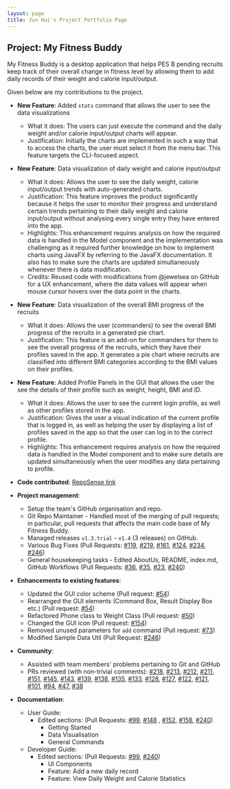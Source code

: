 ```yaml
---
layout: page
title: Jun Hui's Project Portfolio Page
---
```


## Project: My Fitness Buddy

My Fitness Buddy is a desktop application that helps PES B pending recruits keep track of their
overall change in fitness level by allowing them to add daily records of their weight and calorie input/output.  

Given below are my contributions to the project.

* **New Feature**: Added `stats` command that allows the user to see the data visualizations
  * What it does: The users can just execute the command and the daily weight and/or calorie input/output
  charts will appear.
  * Justification: Initially the charts are implemented in such a way that to access the charts, the user must select it
  from the menu bar. This feature targets the CLI-focused aspect.

* **New Feature**: Data visualization of daily weight and calorie input/output
  * What it does: Allows the user to see the daily weight, calorie input/output trends
  with auto-generated charts.
  * Justification: This feature improves the product significantly because it helps the user to monitor their
  progress and understand certain trends pertaining to their daily weight and calorie input/output without analysing
  every single entry they have entered into the app.
  * Highlights: This enhancement requires analysis on how the required data is handled in the Model component and the
  implementation was challenging as it required further knowledge on how to implement charts using JavaFX by referring
  to the JavaFX documentation. It also has to make sure the charts are updated simultaneously whenever there is data modification.
  * Credits: Reused code with modifications from @jewelsea on GitHub for a UX enhancement, where the data values
  will appear when mouse cursor hovers over the data point in the charts.
  
* **New Feature**: Data visualization of the overall BMI progress of the recruits
  * What it does: Allows the user (commanders) to see the overall BMI progress of the recruits in a generated pie chart.
  * Justification: This feature is an add-on for commanders for them to see the overall progress of the recruits,
  which they have their profiles saved in the app. It generates a pie chart where recruits are classified into different
  BMI categories according to the BMI values on their profiles.

* **New Feature**: Added Profile Panels in the GUI that allows the user the see the details of
their profile such as weight, height, BMI and ID.
  * What it does: Allows the user to see the current login profile, as well as other profiles stored in the app.
  * Justification: Gives the user a visual indication of the current profile that is logged in, as well as helping
  the user by displaying a list of profiles saved in the app so that the user can log in to the correct profile. 
  * Highlights:  This enhancement requires analysis on how the required data is handled in the Model component and to
  make sure details are updated simultaneously when the user modifies any data pertaining to profile.

* **Code contributed**: [RepoSense link](https://nus-cs2103-ay2021s1.github.io/tp-dashboard/#breakdown=true&search=junhui-phoon&sort=groupTitle&sortWithin=title&since=2020-08-14&timeframe=commit&mergegroup=&groupSelect=groupByRepos&checkedFileTypes=docs~functional-code~test-code~other)

* **Project management**:
  * Setup the team's GitHub organisation and repo.
  * Git Repo Maintainer - Handled most of the merging of pull requests; in particular, pull
  requests that affects the main code base of My Fitness Buddy.
  * Managed releases `v1.3.trial` - `v1.4` (3 releases) on GitHub.
  * Various Bug Fixes (Pull Requests: [\#119](https://github.com/AY2021S1-CS2103T-W11-3/tp/pull/119), [\#219](https://github.com/AY2021S1-CS2103T-W11-3/tp/pull/219),
  [\#161](https://github.com/AY2021S1-CS2103T-W11-3/tp/pull/161), [\#124](https://github.com/AY2021S1-CS2103T-W11-3/tp/pull/124), [\#234](https://github.com/AY2021S1-CS2103T-W11-3/tp/pull/234),
  [\#246](https://github.com/AY2021S1-CS2103T-W11-3/tp/pull/246))
  * General housekeeping tasks - Edited AboutUs, README, index.md, GitHub Workflows (Pull Requests: [\#36](https://github.com/AY2021S1-CS2103T-W11-3/tp/pull/36), [\#35](https://github.com/AY2021S1-CS2103T-W11-3/tp/pull/35),
     [\#23](https://github.com/AY2021S1-CS2103T-W11-3/tp/pull/23), [\#240](https://github.com/AY2021S1-CS2103T-W11-3/tp/pull/240))
  

* **Enhancements to existing features**:
  * Updated the GUI color scheme (Pull request: [\#54](https://github.com/AY2021S1-CS2103T-W11-3/tp/pull/54))
  * Rearranged the GUI elements (Command Box, Result Display Box etc.) (Pull request: [\#54](https://github.com/AY2021S1-CS2103T-W11-3/tp/pull/54))
  * Refactored Phone class to Weight Class (Pull request: [\#50](https://github.com/AY2021S1-CS2103T-W11-3/tp/pull/50))
  * Changed the GUI icon (Pull request: [\#154](https://github.com/AY2021S1-CS2103T-W11-3/tp/pull/154))
  * Removed unused parameters for `add` command (Pull request: [\#73](https://github.com/AY2021S1-CS2103T-W11-3/tp/pull/73))
  * Modified Sample Data Util (Pull Request: [\#246](https://github.com/AY2021S1-CS2103T-W11-3/tp/pull/246))
  
* **Community**:
  * Assisted with team members' problems pertaining to Git and GitHub 
  * PRs reviewed (with non-trivial comments): 
  [\#218](https://github.com/AY2021S1-CS2103T-W11-3/tp/pull/218),
  [\#213](https://github.com/AY2021S1-CS2103T-W11-3/tp/pull/213),
  [\#212](https://github.com/AY2021S1-CS2103T-W11-3/tp/pull/212),
  [\#211](https://github.com/AY2021S1-CS2103T-W11-3/tp/pull/211),
  [\#151](https://github.com/AY2021S1-CS2103T-W11-3/tp/pull/151),
  [\#145](https://github.com/AY2021S1-CS2103T-W11-3/tp/pull/145),
  [\#143](https://github.com/AY2021S1-CS2103T-W11-3/tp/pull/143),
  [\#139](https://github.com/AY2021S1-CS2103T-W11-3/tp/pull/139),
  [\#138](https://github.com/AY2021S1-CS2103T-W11-3/tp/pull/138),
  [\#135](https://github.com/AY2021S1-CS2103T-W11-3/tp/pull/135),
  [\#133](https://github.com/AY2021S1-CS2103T-W11-3/tp/pull/133),
  [\#128](https://github.com/AY2021S1-CS2103T-W11-3/tp/pull/121),
  [\#127](https://github.com/AY2021S1-CS2103T-W11-3/tp/pull/127),
  [\#122](https://github.com/AY2021S1-CS2103T-W11-3/tp/pull/122),
  [\#121](https://github.com/AY2021S1-CS2103T-W11-3/tp/pull/121),
  [\#101](https://github.com/AY2021S1-CS2103T-W11-3/tp/pull/101),
  [\#94](https://github.com/AY2021S1-CS2103T-W11-3/tp/pull/94),
  [\#47](https://github.com/AY2021S1-CS2103T-W11-3/tp/pull/47),
  [\#38](https://github.com/AY2021S1-CS2103T-W11-3/tp/pull/38)
  
* **Documentation**:
  * User Guide:
    * Edited sections: (Pull Requests: [\#99](https://github.com/AY2021S1-CS2103T-W11-3/tp/pull/99),
                         [\#148](https://github.com/AY2021S1-CS2103T-W11-3/tp/pull/148) , [\#152](https://github.com/AY2021S1-CS2103T-W11-3/tp/pull/152),
                         [\#158](https://github.com/AY2021S1-CS2103T-W11-3/tp/pull/158), [\#240](https://github.com/AY2021S1-CS2103T-W11-3/tp/pull/240))
        * Getting Started
        * Data Visualisation
        * General Commands
  * Developer Guide:
    * Edited sections: (Pull Requests: [\#99](https://github.com/AY2021S1-CS2103T-W11-3/tp/pull/99/files), [\#240](https://github.com/AY2021S1-CS2103T-W11-3/tp/pull/240)) 
        * UI Components
        * Feature: Add a new daily record
        * Feature: View Daily Weight and Calorie Statistics

